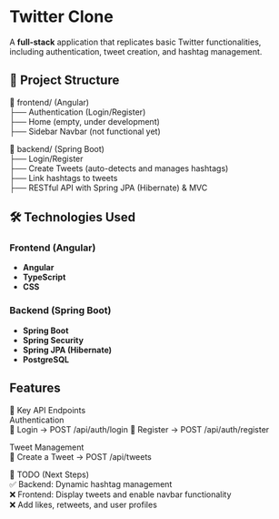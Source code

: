 # Twitter Clone

A **full-stack** application that replicates basic Twitter functionalities, including authentication, tweet creation, and hashtag management.

## 📁 Project Structure
📂 frontend/ (Angular)  
├── Authentication (Login/Register)  
├── Home (empty, under development)  
├── Sidebar Navbar (not functional yet)  

📂 backend/ (Spring Boot)  
├── Login/Register  
├── Create Tweets (auto-detects and manages hashtags)  
├── Link hashtags to tweets  
├── RESTful API with Spring JPA (Hibernate) & MVC  

## 🛠 Technologies Used
### **Frontend (Angular)**
- **Angular**
- **TypeScript**
- **CSS**

### **Backend (Spring Boot)**
- **Spring Boot**
- **Spring Security**
- **Spring JPA (Hibernate)**
- **PostgreSQL**

## **Features**
📌 Key API Endpoints  
Authentication  
🔹 Login → POST /api/auth/login
🔹 Register → POST /api/auth/register

Tweet Management  
📌 Create a Tweet → POST /api/tweets

📜 TODO (Next Steps)  
✅ Backend: Dynamic hashtag management  
❌ Frontend: Display tweets and enable navbar functionality  
❌ Add likes, retweets, and user profiles  
